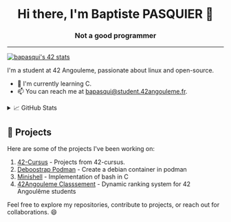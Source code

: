 <h1 align='center'>Hi there, I'm Baptiste PASQUIER 👋</h1>
<h3 align='center'> Not a good programmer </h3>
<hr>

[![bapasqui's 42 stats](https://badge42.coday.fr/api/v2/clrnzvaem265601p42f34hzz5/stats?cursusId=21&coalitionId=219)](https://profile.intra.42.fr/users/bapasqui)

I'm a student at 42 Angouleme, passionate about linux and open-source.
- 🌱 I'm currently learning C.
- 📫 You can reach me at <a href="mailto:bapasqui@student.42angouleme.fr">bapasqui@student.42angouleme.fr</a>.
<details>
<summary>📈 GitHub Stats</summary>
<br>

[![Haletran's GitHub stats](https://github-readme-stats.vercel.app/api?username=Haletran&show_icons=true&theme=dark)](https://github.com/Haletran/github-readme-stats)
</details>

## 🚀 Projects

Here are some of the projects I've been working on:

1. [42-Cursus](https://github.com/Haletran/42-Cursus) - Projects from 42-cursus.
2. [Deboostrap Podman](https://github.com/Haletran/Deboostrap-Podman) - Create a debian container in podman
3. [Minishell](https://github.com/Haletran/42_Minishell) - Implementation of bash in C
4. [42Angouleme Classsement](https://github.com/Haletran/42Angouleme.classement) - Dynamic ranking system for 42 Angoulême students

Feel free to explore my repositories, contribute to projects, or reach out for collaborations. 😄

